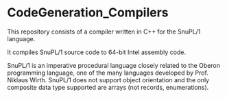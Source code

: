 # CodeGeneration_Compilers

This repository consists of a compiler written in C++ for the SnuPL/1 language.

It compiles SnuPL/1 source code to 64-bit Intel assembly code.

SnuPL/1 is an imperative procedural language closely related to the Oberon programming language,
one of the many languages developed by Prof. Niklaus Wirth. SnuPL/1 does not support object orientation
and the only composite data type supported are arrays (not records, enumerations).
